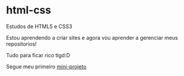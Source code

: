 # html-css
 Estudos de HTML5 e CSS3

 Estou aprendendo a criar sites e agora vou aprender a gerenciar meus repositorios!

 Tudo para ficar rico tlgd:D

 Segue meu primeiro <a href="https://luisgufm.github.io/html-css/desafios/d010/android.html">mini-projeto</a>

